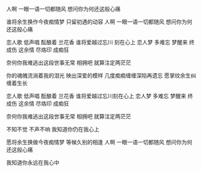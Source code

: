 人啊 一眼一语一切都随风
想问你为何还这般心痛

谁将余生换作今夜痴情梦
只留初遇的动容
人啊 一眼一语一切都随风
想问你为何还这般心痛

恋人歌 低声唱
酝酿着 兰花香
谁将爱越过忘川 刻在心上
恋人梦 多难忘
梦醒来 终成伤
这余情 尽烙印 成痴狂

奈何你我难逃出这段世事无常
相拥吧 就算注定两茫茫

你的魂魄流淌着我的泪光
映出深爱的模样
几度痴痴缠缠深陷再遗忘
愿掌纹余生纠缠着生长

恋人歌 低声唱
酝酿着 兰花香
谁将爱越过忘川刻在心上
恋人梦 多难忘
梦醒来 终成伤
这余情 尽烙印 成痴狂

奈何你我难逃出这段世事无常
相拥吧 就算注定两茫茫

不知不觉 不声不响
我知道你仍在我心上

愿将余生换做今夜痴情梦
等候久别的相逢
人啊 一眼一语一切都随风
想问你为何还这般心痛

我知道你永远在我心中